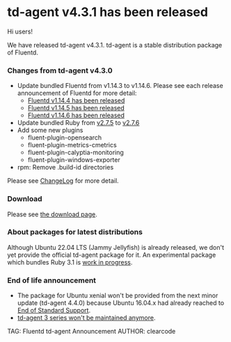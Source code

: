 # td-agent v4.3.1 has been released

Hi users!

We have released td-agent v4.3.1. td-agent is a stable distribution package of Fluentd.

### Changes from td-agent v4.3.0

  * Update bundled Fluentd from v1.14.3 to v1.14.6. Please see each release announcement of Fluentd for more detail:
    * [Fluentd v1.14.4 has been released](fluentd-v1.14.4-has-been-released)
    * [Fluentd v1.14.5 has been released](fluentd-v1.14.5-has-been-released)
    * [Fluentd v1.14.6 has been released](fluentd-v1.14.6-has-been-released)
  * Update bundled Ruby from [v2.7.5](https://www.ruby-lang.org/en/news/2021/11/24/ruby-2-7-5-released/) to [v2.7.6](https://www.ruby-lang.org/en/news/2022/04/12/ruby-2-7-6-released/)
  * Add some new plugins
    * fluent-plugin-opensearch
	* fluent-plugin-metrics-cmetrics
	* fluent-plugin-calyptia-monitoring
	* fluent-plugin-windows-exporter
  * rpm: Remove .build-id directories

Please see [ChangeLog](https://github.com/fluent-plugins-nursery/fluent-package-builder/blob/master/CHANGELOG.md#release-v431---20220429) for more detail.

### Download

Please see [the download page](/download).

### About packages for latest distributions

Although Ubuntu 22.04 LTS (Jammy Jellyfish) is already released, we don't yet provide the official td-agent package for it. An experimental package which bundles Ruby 3.1 is [work in progress](https://github.com/fluent/fluent-package-builder/pull/381).

### End of life announcement

  * The package for Ubuntu xenial won't be provided from the next minor update (td-agent 4.4.0) because Ubuntu 16.04.x had already reached to [End of Standard Support](https://wiki.ubuntu.com/Releases).
  * [td-agent 3 series won't be maintained anymore](schedule-for-td-agent-3-eol).

TAG: Fluentd td-agent Announcement
AUTHOR: clearcode
